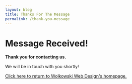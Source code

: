 ```yaml
---
layout: blog
title: Thanks For The Message
permalink: /thank-you-message
---
```


<div class="parallax-main parallax-first">
  <h1>Message Received!</h1>

<div class="content thank-you">
<p><strong>Thank you for contacting us.</strong></p>
  <p>We will be in touch with you shortly!</p>
  <a href="{{ site.baseurl }}/">Click here to return to Wolkowski Web Design's homepage. </a>

</div>
</div>

